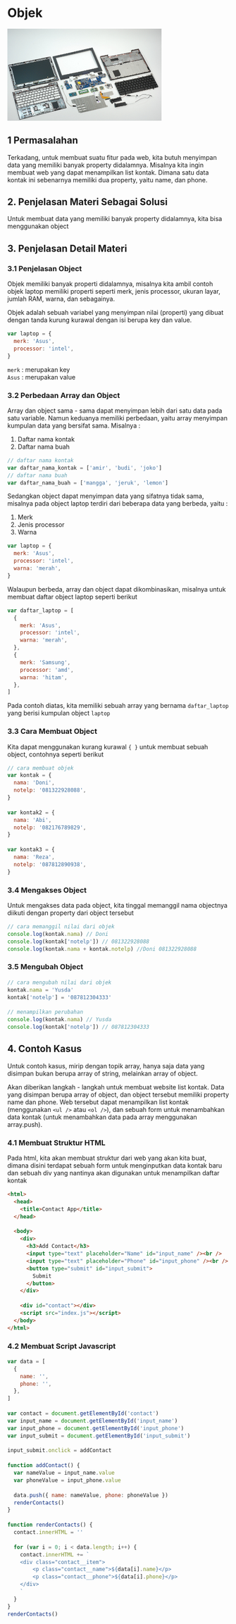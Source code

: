 # Objek

<img src="objek.jpg" width="350" />

## 1 Permasalahan

Terkadang, untuk membuat suatu fitur pada web, kita butuh menyimpan data yang memiliki banyak property didalamnya. Misalnya kita ingin membuat web yang dapat menampilkan list kontak. Dimana satu data kontak ini sebenarnya memiliki dua property, yaitu name, dan phone.

## 2. Penjelasan Materi Sebagai Solusi

Untuk membuat data yang memiliki banyak property didalamnya, kita bisa menggunakan object

## 3. Penjelasan Detail Materi

### 3.1 Penjelasan Object

Objek memiliki banyak properti didalamnya, misalnya kita ambil contoh objek laptop memiliki properti seperti merk, jenis processor, ukuran layar, jumlah RAM, warna, dan sebagainya.

Objek adalah sebuah variabel yang menyimpan nilai (properti) yang dibuat dengan tanda kurung kurawal dengan isi berupa key dan value.

```javascript
var laptop = {
  merk: 'Asus',
  processor: 'intel',
}
```

`merk` : merupakan key  
`Asus` : merupakan value

### 3.2 Perbedaan Array dan Object

Array dan object sama - sama dapat menyimpan lebih dari satu data pada satu variable. Namun keduanya memiliki perbedaan, yaitu array menyimpan kumpulan data yang bersifat sama. Misalnya :

1. Daftar nama kontak
2. Daftar nama buah

```javascript
// daftar nama kontak
var daftar_nama_kontak = ['amir', 'budi', 'joko']
// daftar nama buah
var daftar_nama_buah = ['mangga', 'jeruk', 'lemon']
```

Sedangkan object dapat menyimpan data yang sifatnya tidak sama, misalnya pada object laptop terdiri dari beberapa data yang berbeda, yaitu :

1. Merk
2. Jenis processor
3. Warna

```javascript
var laptop = {
  merk: 'Asus',
  processor: 'intel',
  warna: 'merah',
}
```

Walaupun berbeda, array dan object dapat dikombinasikan, misalnya untuk membuat daftar object laptop seperti berikut

```javascript
var daftar_laptop = [
  {
    merk: 'Asus',
    processor: 'intel',
    warna: 'merah',
  },
  {
    merk: 'Samsung',
    processor: 'amd',
    warna: 'hitam',
  },
]
```

Pada contoh diatas, kita memiliki sebuah array yang bernama `daftar_laptop` yang berisi kumpulan object `laptop`

### 3.3 Cara Membuat Object

Kita dapat menggunakan kurang kurawal `{ }` untuk membuat sebuah object, contohnya seperti berikut

```javascript
// cara membuat objek
var kontak = {
  nama: 'Doni',
  notelp: '081322928088',
}

var kontak2 = {
  nama: 'Abi',
  notelp: '082176789829',
}

var kontak3 = {
  nama: 'Reza',
  notelp: '087812890938',
}
```

### 3.4 Mengakses Object

Untuk mengakses data pada object, kita tinggal memanggil nama objectnya diikuti dengan property dari object tersebut

```javascript
// cara memanggil nilai dari objek
console.log(kontak.nama) // Doni
console.log(kontak['notelp']) // 081322928088
console.log(kontak.nama + kontak.notelp) //Doni 081322928088
```

### 3.5 Mengubah Object

```javascript
// cara mengubah nilai dari objek
kontak.nama = 'Yusda'
kontak['notelp'] = '087812304333'

// menampilkan perubahan
console.log(kontak.nama) // Yusda
console.log(kontak['notelp']) // 087812304333
```

## 4. Contoh Kasus

Untuk contoh kasus, mirip dengan topik array, hanya saja data yang disimpan bukan berupa array of string, melainkan array of object.

Akan diberikan langkah - langkah untuk membuat website list kontak. Data yang disimpan berupa array of object, dan object tersebut memiliki property name dan phone. Web tersebut dapat menampilkan list kontak (menggunakan `<ul />` atau `<ol />`), dan sebuah form untuk menambahkan data kontak (untuk menambahkan data pada array menggunakan array.push).

### 4.1 Membuat Struktur HTML

Pada html, kita akan membuat struktur dari web yang akan kita buat, dimana disini terdapat sebuah form untuk menginputkan data kontak baru dan sebuah div yang nantinya akan digunakan untuk menampilkan daftar kontak

```html
<html>
  <head>
    <title>Contact App</title>
  </head>

  <body>
    <div>
      <h3>Add Contact</h3>
      <input type="text" placeholder="Name" id="input_name" /><br />
      <input type="text" placeholder="Phone" id="input_phone" /><br />
      <button type="submit" id="input_submit">
        Submit
      </button>
    </div>

    <div id="contact"></div>
    <script src="index.js"></script>
  </body>
</html>
```

### 4.2 Membuat Script Javascript

```javascript
var data = [
  {
    name: '',
    phone: '',
  },
]

var contact = document.getElementById('contact')
var input_name = document.getElementById('input_name')
var input_phone = document.getElementById('input_phone')
var input_submit = document.getElementById('input_submit')

input_submit.onclick = addContact

function addContact() {
  var nameValue = input_name.value
  var phoneValue = input_phone.value

  data.push({ name: nameValue, phone: phoneValue })
  renderContacts()
}

function renderContacts() {
  contact.innerHTML = ''

  for (var i = 0; i < data.length; i++) {
    contact.innerHTML += `
    <div class="contact__item">
        <p class="contact__name">${data[i].name}</p>
        <p class="contact__phone">${data[i].phone}</p>
    </div>
    `
  }
}
renderContacts()
```
